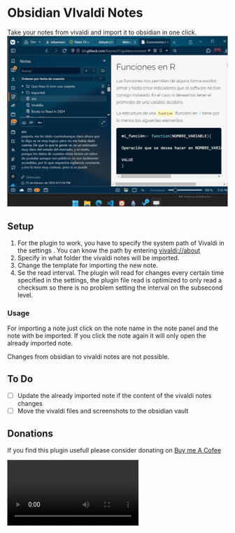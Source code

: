 # Obsidian VIvaldi Notes

Take your notes from vivaldi and import it to obsidian in one click.
![](/Demo.gif)

## Setup

1. For the plugin to work, you have to specify the system path of Vivaldi in the settings . You can know the path by entering [vivaldi://about](vivaldi://about)
2. Specify in what folder the vivaldi notes will be imported. 
3. Change the template for importing the new note.
4. Se the read interval. The plugin will read for changes every certain time specified in the settings, the plugin file read is optimized to only read a checksum so there is no problem setting the interval on the subsecond level.

### Usage
For importing a note just click on the note name in the note panel and the note with be imported. If you click the note again it will only open the already imported note. 


Changes from obsidian to vivaldi notes are not possible.

## To Do
- [ ] Update the already imported note if the content of the vivaldi notes changes
- [ ] Move the vivaldi files and screenshots to the obsidian vault

## Donations
If you find this plugin usefull please consider donating on [Buy me A Cofee](https://www.buymeacoffee.com/arturo2r)

![demo](./demo.mp4)